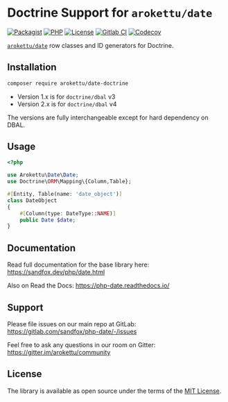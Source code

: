 # Doctrine Support for `arokettu/date`

[![Packagist]][Packagist Link]
[![PHP]][Packagist Link]
[![License]][License Link]
[![Gitlab CI]][Gitlab CI Link]
[![Codecov]][Codecov Link]

[Packagist]: https://img.shields.io/packagist/v/arokettu/date-doctrine.svg?style=flat-square
[PHP]: https://img.shields.io/packagist/php-v/arokettu/date-doctrine.svg?style=flat-square
[License]: https://img.shields.io/packagist/l/arokettu/date-doctrine.svg?style=flat-square
[Gitlab CI]: https://img.shields.io/gitlab/pipeline/sandfox/date-doctrine/master.svg?style=flat-square
[Codecov]: https://img.shields.io/codecov/c/gl/sandfox/date-doctrine?style=flat-square

[Packagist Link]: https://packagist.org/packages/arokettu/date-doctrine
[License Link]: LICENSE.md
[Gitlab CI Link]: https://gitlab.com/sandfox/date-doctrine/-/pipelines
[Codecov Link]: https://codecov.io/gl/sandfox/date-doctrine/

[``arokettu/date``](https://sandfox.dev/php/date.html) row classes and ID generators for Doctrine.

## Installation

```bash
composer require arokettu/date-doctrine
```

* Version 1.x is for `doctrine/dbal` v3
* Version 2.x is for `doctrine/dbal` v4

The versions are fully interchangeable except for hard dependency on DBAL.

## Usage

```php
<?php

use Arokettu\Date\Date;
use Doctrine\ORM\Mapping\{Column,Table};

#[Entity, Table(name: 'date_object')]
class DateObject
{
    #[Column(type: DateType::NAME)]
    public Date $date;
}
```

## Documentation

Read full documentation for the base library here: <https://sandfox.dev/php/date.html>

Also on Read the Docs: <https://php-date.readthedocs.io/>

## Support

Please file issues on our main repo at GitLab: <https://gitlab.com/sandfox/php-date/-/issues>

Feel free to ask any questions in our room on Gitter: <https://gitter.im/arokettu/community>

## License

The library is available as open source under the terms of the [MIT License][License Link].
